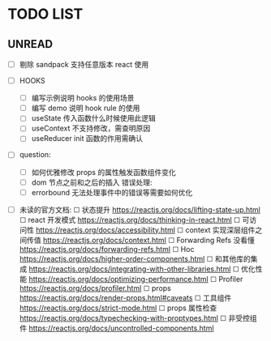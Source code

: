 # TODO LIST



## UNREAD 
* [ ] 剔除 sandpack 支持任意版本 react 使用
* [ ] HOOKS
    * [ ] 编写示例说明 hooks 的使用场景
    * [ ] 编写 demo 说明 hook rule 的使用
    * [ ] useState 传入函数什么时候使用此逻辑
    * [ ] useContext 不支持修改，需查明原因
    * [ ] useReducer init 函数的作用需确认
* [ ] question:
    * [ ] 如何优雅修改 props 的属性触发函数组件变化
    * [ ] dom 节点之前和之后的插入
    错误处理:
    * [ ] errorbound 无法处理事件中的错误等需要如何优化
* [ ] 未读的官方文档:
    ☐  状态提升 https://reactjs.org/docs/lifting-state-up.html
    ☐  react 开发模式 https://reactjs.org/docs/thinking-in-react.html
    ☐  可访问性 https://reactjs.org/docs/accessibility.html
    ☐ context 实现深层组件之间传值 https://reactjs.org/docs/context.html
    ☐ Forwarding Refs 没看懂 https://reactjs.org/docs/forwarding-refs.html
    ☐ Hoc https://reactjs.org/docs/higher-order-components.html
    ☐ 和其他库的集成 https://reactjs.org/docs/integrating-with-other-libraries.html
    ☐ 优化性能 https://reactjs.org/docs/optimizing-performance.html
    ☐ Profiler https://reactjs.org/docs/profiler.html
    ☐ props https://reactjs.org/docs/render-props.html#caveats
    ☐ 工具组件 https://reactjs.org/docs/strict-mode.html
    ☐ props 属性检查 https://reactjs.org/docs/typechecking-with-proptypes.html
    ☐ 非受控组件 https://reactjs.org/docs/uncontrolled-components.html

